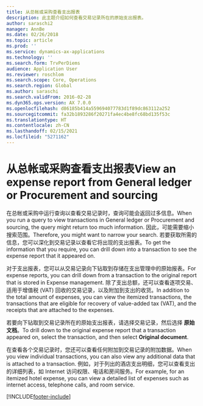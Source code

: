 ```yaml
---
title: 从总帐或采购查看支出报表
description: 此主题介绍如何查看交易记录所在的原始支出报表。
author: saraschi2
manager: AnnBe
ms.date: 02/26/2018
ms.topic: article
ms.prod: ''
ms.service: dynamics-ax-applications
ms.technology: ''
ms.search.form: TrvPerDiems
audience: Application User
ms.reviewer: roschlom
ms.search.scope: Core, Operations
ms.search.region: Global
ms.author: saraschi
ms.search.validFrom: 2016-02-28
ms.dyn365.ops.version: AX 7.0.0
ms.openlocfilehash: d86185b414a559694077783d1f89dc863112a252
ms.sourcegitcommit: fa32b1893286f20271fa4ec4be8fc68bd135f53c
ms.translationtype: HT
ms.contentlocale: zh-CN
ms.lasthandoff: 02/15/2021
ms.locfileid: "5271162"
---
```

# <a name="view-an-expense-report-from-general-ledger-or-procurement-and-sourcing"></a><span data-ttu-id="a22a2-103">从总帐或采购查看支出报表</span><span class="sxs-lookup"><span data-stu-id="a22a2-103">View an expense report from General ledger or Procurement and sourcing</span></span>

<span data-ttu-id="a22a2-104">在总帐或采购中运行查询以查看交易记录时，查询可能会返回过多信息。</span><span class="sxs-lookup"><span data-stu-id="a22a2-104">When you run a query to view transactions in General ledger or Procurement and sourcing, the query might return too much information.</span></span> <span data-ttu-id="a22a2-105">因此，可能需要缩小搜索范围。</span><span class="sxs-lookup"><span data-stu-id="a22a2-105">Therefore, you might want to narrow your search.</span></span> <span data-ttu-id="a22a2-106">若要获取所需的信息，您可以深化到交易记录以查看它将出现的支出报表。</span><span class="sxs-lookup"><span data-stu-id="a22a2-106">To get the information that you require, you can drill down into a transaction to see the expense report that it appeared on.</span></span>

<span data-ttu-id="a22a2-107">对于支出报表，您可以从交易记录向下钻取到存储在支出管理中的原始报表。</span><span class="sxs-lookup"><span data-stu-id="a22a2-107">For expense reports, you can drill down from a transaction to the original report that is stored in Expense management.</span></span> <span data-ttu-id="a22a2-108">除了支出总额，还可以查看逐项交易、适用于增值税 (VAT) 回收的交易记录，以及附加到支出的收货。</span><span class="sxs-lookup"><span data-stu-id="a22a2-108">In addition to the total amount of expenses, you can view the itemized transactions, the transactions that are eligible for recovery of value-added tax (VAT), and the receipts that are attached to the expenses.</span></span>

<span data-ttu-id="a22a2-109">若要向下钻取到交易记录所在的原始支出报表，请选择交易记录，然后选择 **原始文档**。</span><span class="sxs-lookup"><span data-stu-id="a22a2-109">To drill down to the original expense report that a transaction appeared on, select the transaction, and then select **Original document**.</span></span>

<span data-ttu-id="a22a2-110">在查看各个交易记录时，您还可以查看任何附加到交易记录的附加数据。</span><span class="sxs-lookup"><span data-stu-id="a22a2-110">When you view individual transactions, you can also view any additional data that is attached to a transaction.</span></span> <span data-ttu-id="a22a2-111">例如，对于列出的酒店支出明细，您可以查看支出的详细列表，如 Internet 访问权限、电话和房间服务。</span><span class="sxs-lookup"><span data-stu-id="a22a2-111">For example, for an itemized hotel expense, you can view a detailed list of expenses such as internet access, telephone calls, and room service.</span></span>


[!INCLUDE[footer-include](../includes/footer-banner.md)]
